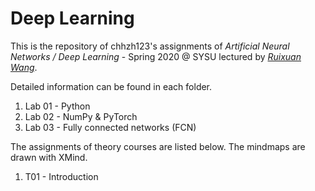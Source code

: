 # Deep Learning

This is the repository of chhzh123's assignments of *Artificial Neural Networks / Deep Learning* - Spring 2020 @ SYSU lectured by [*Ruixuan Wang*](https://www.isee-ai.cn/~wangruixuan/).

Detailed information can be found in each folder.

1. Lab 01 - Python
2. Lab 02 - NumPy & PyTorch
3. Lab 03 - Fully connected networks (FCN)

The assignments of theory courses are listed below. The mindmaps are drawn with XMind.
1. T01 - Introduction